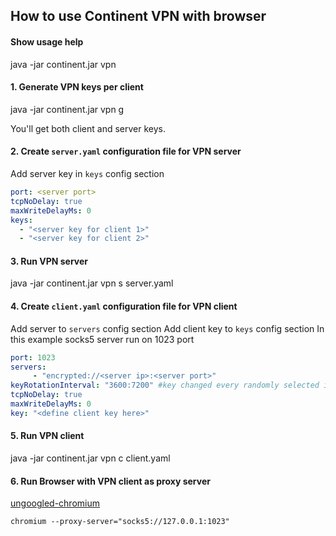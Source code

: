 ﻿## How to use Continent VPN with browser

#### Show usage help

java -jar continent.jar vpn


#### 1. Generate VPN keys per client

java -jar continent.jar vpn g

You'll get both client and server keys.

#### 2. Create `server.yaml` configuration file for VPN server

Add server key in `keys` config section

```yaml
port: <server port>
tcpNoDelay: true
maxWriteDelayMs: 0
keys:
  - "<server key for client 1>"
  - "<server key for client 2>"
```

#### 3. Run VPN server

java -jar continent.jar vpn s server.yaml

#### 4. Create `client.yaml` configuration file for VPN client

Add server to `servers` config section
Add client key to `keys` config section
In this example socks5 server run on 1023 port

```yaml
port: 1023
servers:
     - "encrypted://<server ip>:<server port>"
keyRotationInterval: "3600:7200" #key changed every randomly selected interval between 3600 and 7200 minutes
tcpNoDelay: true
maxWriteDelayMs: 0
key: "<define client key here>"
```

#### 5. Run VPN client

java -jar continent.jar vpn c client.yaml

#### 6. Run Browser with VPN client as proxy server

[ungoogled-chromium](https://ungoogled-software.github.io)

```
chromium --proxy-server="socks5://127.0.0.1:1023"
```